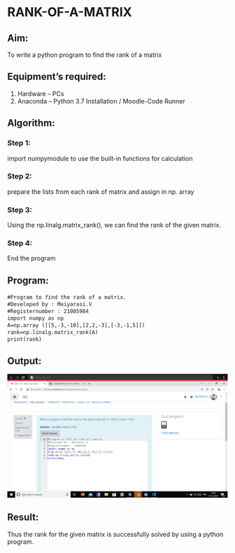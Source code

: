 # RANK-OF-A-MATRIX
## Aim:
To write a python program to find the rank of a matrix
## Equipment’s required:
1. 	Hardware – PCs
2. 	Anaconda – Python 3.7 Installation / Moodle-Code Runner
## Algorithm:
### Step 1:
import numpymodule to use the built-in functions for calculation
### Step 2:
prepare the lists from each rank of matrix and assign in np. array 
### Step 3: 
Using the np.linalg.matrix_rank(), we can find the rank of the given matrix.
### Step 4:
End the program 
## Program:
~~~
#Program to find the rank of a matrix.
#Developed by : Meiyarasi.V
#Registernumber : 21005984
import numpy as np
A=np.array ([[5,-3,-10],[2,2,-3],[-3,-1,5]])
rank=np.linalg.matrix_rank(A)
print(rank)
~~~
## Output:
![output](.//rk.png)
## Result:
Thus the rank for the given matrix is successfully solved by  using a python program.

